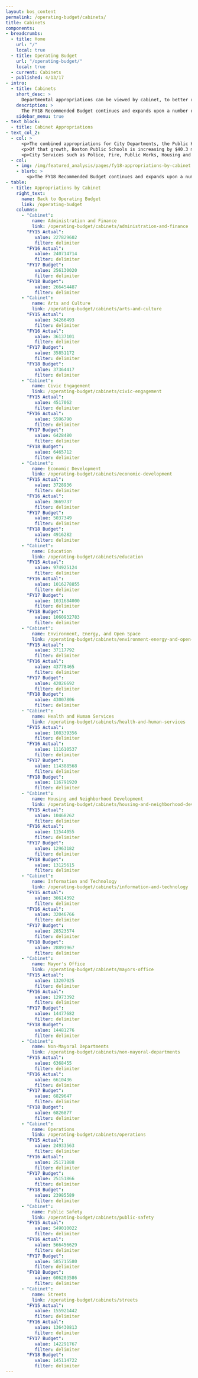 ```yaml
---
layout: bos_content
permalink: /operating-budget/cabinets/
title: Cabinets
components:
- breadcrumbs:
  - title: Home
    url: "/"
    local: true
  - title: Operating Budget
    url: "/operating-budget/"
    local: true
  - current: Cabinets
  - published: 4/13/17
- intro:
  - title: Cabinets
    short_desc: > 
      Departmental appropriations can be viewed by cabinet, to better reflect the overall policy priorities and trends by service area. In FY18 some programs have transferred between departments. Details of these changes are described below in each of the cabinet sections.
    description: >
      The FY18 Recommended Budget continues and expands upon a number of savings initiatives launched under Mayor Walsh’s Administration such as health care cost containment reforms, reducing overtime, inactivating vacant positions, and reducing energy consumption. It is only through continued tightening within City departments that the City will be able to afford new and expanded investments after reserving for costs associated with collective bargaining, being assessed for its increasing charter school costs, funding its pension obligations, and paying its debt service.
    sidebar_menu: true
- text_block:
  - title: Cabinet Appropriations
- text_col_2:
  - col: >
      <p>The combined appropriations for City Departments, the Public Health Commission (PHC) and the School Department (BPS), and non-departmental appropriations as shown in the FY18 Budget Summary have increased by 4.0% from the FY17 appropriations.</p>
      <p>Of that growth, Boston Public Schools is increasing by $40.3 million (3.9%) with a $1.061 billion appropriation and $20 million collective bargaining reserve. Boston’s total investment in education is growing by $57.8 million (4.8%), including BPS and the City’s Charter School Assessment.</p>
      <p>City Services such as Police, Fire, Public Works, Housing and Public Health are projected to increase by a total of $54.0 million (4.3%), including funding reserved for collective bargaining. Public safety costs are rising by 3.5% in FY18. Streets cabinet departments, Public Health Commission and 37 other departments are increasing by an average of 1.5%. Twenty-three of these departments will see a reduction in their appropriation in FY18. Funding for City collective bargaining costs are centralized in a $27 million collective bargaining reserve. In addition, health insurance costs are projected to increase by $10.6 million (5.2%), even after achieving health care cost containment savings.</p>
  - col: 
    - img: /img/featured_analysis/pages/fy18-appropriations-by-cabinet.png
    - blurb: >
        <p>The FY18 Recommended Budget continues and expands upon a number of savings initiatives launched under Mayor Walsh’s Administration such as health care cost containment reforms, reducing overtime, inactivating vacant positions, and reducing energy consumption. It is only through continued tightening within City departments that the City will be able to afford new and expanded investments after reserving for costs associated with collective bargaining, being assessed for its increasing charter school costs, funding its pension obligations, and paying its debt service.</p>
- table:
  - title: Appropriations by Cabinet
    right_text:
      name: Back to Operating Budget
      link: /operating-budget
    columns:
      - "Cabinet": 
          name: Administration and Finance
          link: /operating-budget/cabinets/administration-and-finance
        "FY15 Actual":
           value: 227829602
           filter: delimiter
        "FY16 Actual":
           value: 240714714
           filter: delimiter
        "FY17 Budget":
           value: 256130020
           filter: delimiter
        "FY18 Budget":
           value: 266454487
           filter: delimiter
      - "Cabinet":
          name: Arts and Culture
          link: /operating-budget/cabinets/arts-and-culture
        "FY15 Actual":
           value: 34266493
           filter: delimiter
        "FY16 Actual":
           value: 36137101
           filter: delimiter
        "FY17 Budget":
           value: 35851172
           filter: delimiter
        "FY18 Budget":
           value: 37364417
           filter: delimiter
      - "Cabinet":
          name: Civic Engagement
          link: /operating-budget/cabinets/civic-engagement
        "FY15 Actual":
           value: 4517062
           filter: delimiter
        "FY16 Actual":
           value: 5596790
           filter: delimiter
        "FY17 Budget":
           value: 6428480
           filter: delimiter
        "FY18 Budget":
           value: 6465712
           filter: delimiter
      - "Cabinet":
          name: Economic Development
          link: /operating-budget/cabinets/economic-development
        "FY15 Actual":
           value: 3728936
           filter: delimiter
        "FY16 Actual":
           value: 3669737
           filter: delimiter
        "FY17 Budget":
           value: 5037349
           filter: delimiter
        "FY18 Budget":
           value: 4916282
           filter: delimiter
      - "Cabinet":
          name: Education
          link: /operating-budget/cabinets/education
        "FY15 Actual":
           value: 974925124
           filter: delimiter
        "FY16 Actual":
           value: 1016278855
           filter: delimiter
        "FY17 Budget":
           value: 1031684000
           filter: delimiter
        "FY18 Budget":
           value: 1060932783
           filter: delimiter
      - "Cabinet":
          name: Environment, Energy, and Open Space
          link: /operating-budget/cabinets/environment-energy-and-open-space
        "FY15 Actual":
           value: 37117792
           filter: delimiter
        "FY16 Actual":
           value: 43778465
           filter: delimiter
        "FY17 Budget":
           value: 42026692
           filter: delimiter
        "FY18 Budget":
           value: 43007806
           filter: delimiter
      - "Cabinet":
          name: Health and Human Services
          link: /operating-budget/cabinets/health-and-human-services
        "FY15 Actual":
           value: 108339356
           filter: delimiter
        "FY16 Actual":
           value: 111610537
           filter: delimiter
        "FY17 Budget":
           value: 114388568
           filter: delimiter
        "FY18 Budget":
           value: 116791920
           filter: delimiter
      - "Cabinet":
          name: Housing and Neighborhood Development
          link: /operating-budget/cabinets/housing-and-neighborhood-development
        "FY15 Actual":
           value: 10468262
           filter: delimiter
        "FY16 Actual":
           value: 11544055
           filter: delimiter
        "FY17 Budget":
           value: 12963182
           filter: delimiter
        "FY18 Budget":
           value: 13125615
           filter: delimiter
      - "Cabinet":
          name: Information and Technology
          link: /operating-budget/cabinets/information-and-technology
        "FY15 Actual":
           value: 30614392
           filter: delimiter
        "FY16 Actual":
           value: 32046766
           filter: delimiter
        "FY17 Budget":
           value: 28523574
           filter: delimiter
        "FY18 Budget":
           value: 28891967
           filter: delimiter
      - "Cabinet":
          name: Mayor's Office
          link: /operating-budget/cabinets/mayors-office
        "FY15 Actual":
           value: 13207025
           filter: delimiter
        "FY16 Actual":
           value: 12973392
           filter: delimiter
        "FY17 Budget":
           value: 14477682
           filter: delimiter
        "FY18 Budget":
           value: 14481276
           filter: delimiter
      - "Cabinet":
          name: Non-Mayoral Departments
          link: /operating-budget/cabinets/non-mayoral-departments
        "FY15 Actual":
           value: 6368455
           filter: delimiter
        "FY16 Actual":
           value: 6610436
           filter: delimiter
        "FY17 Budget":
           value: 6829647
           filter: delimiter
        "FY18 Budget":
           value: 6826877
           filter: delimiter
      - "Cabinet":
          name: Operations
          link: /operating-budget/cabinets/operations
        "FY15 Actual":
           value: 24933563
           filter: delimiter
        "FY16 Actual":
           value: 25171888
           filter: delimiter
        "FY17 Budget":
           value: 25151866
           filter: delimiter
        "FY18 Budget":
           value: 23985589
           filter: delimiter
      - "Cabinet":
          name: Public Safety
          link: /operating-budget/cabinets/public-safety
        "FY15 Actual":
           value: 549010022
           filter: delimiter
        "FY16 Actual":
           value: 566456629
           filter: delimiter
        "FY17 Budget":
           value: 585715580
           filter: delimiter
        "FY18 Budget":
           value: 606203586
           filter: delimiter
      - "Cabinet":
          name: Streets
          link: /operating-budget/cabinets/streets
        "FY15 Actual":
           value: 155921442
           filter: delimiter
        "FY16 Actual":
           value: 136430813
           filter: delimiter
        "FY17 Budget":
           value: 142291767
           filter: delimiter
        "FY18 Budget":
           value: 145114722
           filter: delimiter
---
```

